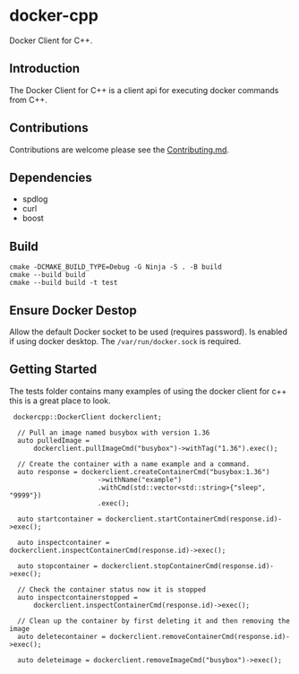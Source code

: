 # docker-cpp
Docker Client for C++.

## Introduction

The Docker Client for C++ is a client api for executing docker commands from C++.

## Contributions

Contributions are welcome please see the [Contributing.md](CONTRIBUTING.md).

## Dependencies

* spdlog
* curl
* boost

## Build

```
cmake -DCMAKE_BUILD_TYPE=Debug -G Ninja -S . -B build 
cmake --build build
cmake --build build -t test
```

## Ensure Docker Destop

Allow the default Docker socket to be used (requires password). Is enabled if using docker desktop. The `/var/run/docker.sock` is required. 

## Getting Started

The tests folder contains many examples of using the docker client for c++ this is a great place to look.


```
 dockercpp::DockerClient dockerclient;

  // Pull an image named busybox with version 1.36
  auto pulledImage =
      dockerclient.pullImageCmd("busybox")->withTag("1.36").exec();

  // Create the container with a name example and a command.
  auto response = dockerclient.createContainerCmd("busybox:1.36")
                      ->withName("example")
                      .withCmd(std::vector<std::string>{"sleep", "9999"})
                      .exec();

  auto startcontainer = dockerclient.startContainerCmd(response.id)->exec();

  auto inspectcontainer = dockerclient.inspectContainerCmd(response.id)->exec();

  auto stopcontainer = dockerclient.stopContainerCmd(response.id)->exec();

  // Check the container status now it is stopped
  auto inspectcontainerstopped =
      dockerclient.inspectContainerCmd(response.id)->exec();

  // Clean up the container by first deleting it and then removing the image
  auto deletecontainer = dockerclient.removeContainerCmd(response.id)->exec();

  auto deleteimage = dockerclient.removeImageCmd("busybox")->exec();
```
